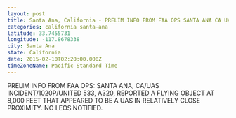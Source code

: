 ```yaml
---
layout: post
title: Santa Ana, California - PRELIM INFO FROM FAA OPS SANTA ANA CA UAS INCIDENT 1020P UNITED 533 A320 REPORTED
categories: california santa-ana
latitude: 33.7455731
longitude: -117.8678338
city: Santa Ana
state: California
date: 2015-02-10T02:20:00.000Z
timeZoneName: Pacific Standard Time
---
```


PRELIM INFO FROM FAA OPS: SANTA ANA, CA/UAS INCIDENT/1020P/UNITED 533, A320, REPORTED A FLYING OBJECT AT 8,000 FEET THAT APPEARED TO BE A UAS IN RELATIVELY CLOSE PROXIMITY. NO LEOS NOTIFIED. 